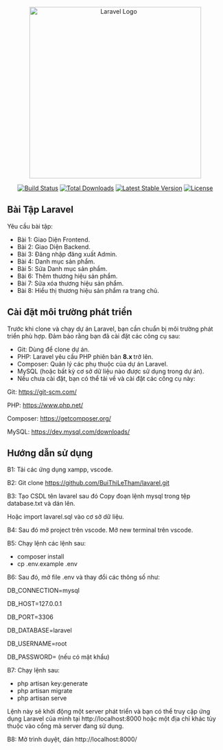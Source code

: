 <p align="center"><a href="https://laravel.com" target="_blank"><img src="https://raw.githubusercontent.com/laravel/art/master/logo-lockup/5%20SVG/2%20CMYK/1%20Full%20Color/laravel-logolockup-cmyk-red.svg" width="400" alt="Laravel Logo"></a></p>

<p align="center">
<a href="https://github.com/laravel/framework/actions"><img src="https://github.com/laravel/framework/workflows/tests/badge.svg" alt="Build Status"></a>
<a href="https://packagist.org/packages/laravel/framework"><img src="https://img.shields.io/packagist/dt/laravel/framework" alt="Total Downloads"></a>
<a href="https://packagist.org/packages/laravel/framework"><img src="https://img.shields.io/packagist/v/laravel/framework" alt="Latest Stable Version"></a>
<a href="https://packagist.org/packages/laravel/framework"><img src="https://img.shields.io/packagist/l/laravel/framework" alt="License"></a>
</p>

## Bài Tập Laravel

Yêu cầu bài tập:

- Bài 1: Giao Diện Frontend.
- Bài 2: Giao Diện Backend.
- Bài 3: Đăng nhập đăng xuất Admin.
- Bài 4: Danh mục sản phẩm.
- Bài 5: Sửa Danh mục sản phẩm.
- Bài 6: Thêm thương hiệu sản phẩm.
- Bài 7: Sửa xóa thương hiệu sản phẩm.
- Bài 8: Hiểu thị thương hiệu sản phẩm ra trang chủ.

## Cài đặt môi trường phát triển

Trước khi clone và chạy dự án Laravel, bạn cần chuẩn bị môi trường phát triển phù hợp. Đảm bảo rằng bạn đã cài đặt các công cụ sau:

- Git: Dùng để clone dự án.
- PHP: Laravel yêu cầu PHP phiên bản <strong> 8.x </strong> trở lên.
- Composer: Quản lý các phụ thuộc của dự án Laravel.
- MySQL (hoặc bất kỳ cơ sở dữ liệu nào được sử dụng trong dự án).
- Nếu chưa cài đặt, bạn có thể tải về và cài đặt các công cụ này:

Git: https://git-scm.com/

PHP: https://www.php.net/

Composer: https://getcomposer.org/

MySQL: https://dev.mysql.com/downloads/

## Hướng dẫn sử dụng

B1: Tải các ứng dụng xampp, vscode.

B2: Git clone https://github.com/BuiThiLeTham/lavarel.git

B3: Tạo CSDL tên lavarel sau đó Copy đoạn lệnh mysql trong tệp database.txt và dán lên.

Hoặc import lavarel.sql vào cơ sở dữ liệu.

B4: Sau đó mở project trên vscode. Mở new terminal trên vscode.

B5: Chạy lệnh các lệnh sau:
- composer install
- cp .env.example .env

B6: Sau đó, mở file .env và thay đổi các thông số như:

DB_CONNECTION=mysql

DB_HOST=127.0.0.1

DB_PORT=3306

DB_DATABASE=laravel

DB_USERNAME=root

DB_PASSWORD=  (nếu có mật khẩu)

B7: Chạy lệnh sau: 
- php artisan key:generate
- php artisan migrate
- php artisan serve

Lệnh này sẽ khởi động một server phát triển và bạn có thể truy cập ứng dụng Laravel của mình tại http://localhost:8000 hoặc một địa chỉ khác tùy thuộc vào cổng mà server đang sử dụng.

B8: Mở trình duyệt, dán http://localhost:8000/

